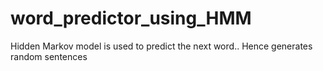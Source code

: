 # word_predictor_using_HMM
Hidden Markov model is used to predict the next word.. Hence generates random sentences 
